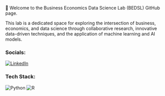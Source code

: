 👋 Welcome to the Business Economics Data Science Lab (BEDSL) GitHub page. 

This lab is a dedicated space for exploring the intersection of business, economics, and data science through collaborative research, innovative data-driven techniques, and the application of machine learning and AI models.


### Socials:

[![LinkedIn](https://img.shields.io/badge/LinkedIn-0077B5?style=for-the-badge&logo=linkedin&logoColor=white)]([https://linkedin.com](https://www.linkedin.com/company/business-economics-data-science-lab/posts/?feedView=all)) 


### Tech Stack:
![Python](https://img.shields.io/badge/Python-3776AB?style=for-the-badge&logo=python&logoColor=white)
![R](https://img.shields.io/badge/R-276DC3?style=for-the-badge&logo=r&logoColor=white)

<!---
BEDSL/BEDSL is a ✨ special ✨ repository because its `README.md` (this file) appears on your GitHub profile.
You can click the Preview link to take a look at your changes.
--->
